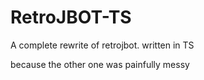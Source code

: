 # RetroJBOT-TS


A complete rewrite of retrojbot. written in TS


because the other one was painfully messy

